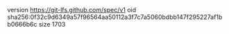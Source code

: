 version https://git-lfs.github.com/spec/v1
oid sha256:0f32c9d6349a57f96564aa50112a3f7c7a5060bdbb147f295227af1bb0666b6c
size 1703
